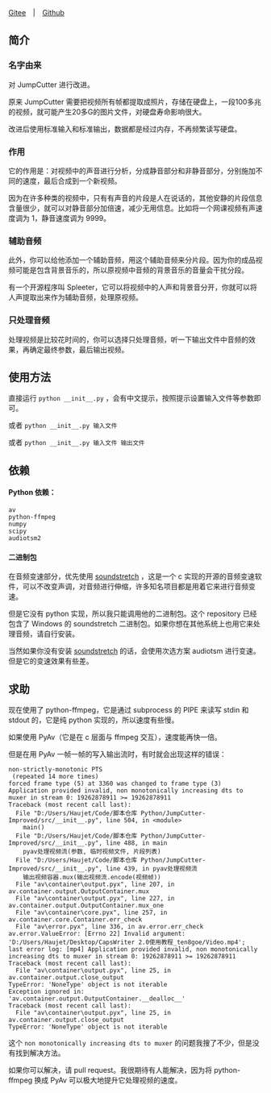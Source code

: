 [Gitee](https://gitee.com/haujet/jump-cutter-improved)　|　[Github](https://github.com/HaujetZhao/JumpCutter-Improved) 

## 简介

### 名字由来

对 JumpCutter 进行改进。

原来 JumpCutter 需要把视频所有帧都提取成照片，存储在硬盘上，一段100多兆的视频，就可能产生20多G的图片文件，对硬盘寿命影响很大。

改进后使用标准输入和标准输出，数据都是经过内存，不再频繁读写硬盘。

### 作用

它的作用是：对视频中的声音进行分析，分成静音部分和非静音部分，分别施加不同的速度，最后合成到一个新视频。

因为在许多种类的视频中，只有有声音的片段是人在说话的，其他安静的片段信息含量很少，就可以对静音部分加倍速，减少无用信息。比如将一个网课视频有声速度调为 1，静音速度调为 9999。

### 辅助音频

此外，你可以给他添加一个辅助音频，用这个辅助音频来分片段。因为你的成品视频可能是包含背景音乐的，所以原视频中音频的背景音乐的音量会干扰分段。

有一个开源程序叫 Spleeter，它可以将视频中的人声和背景音分开，你就可以将人声提取出来作为辅助音频，处理原视频。

### 只处理音频

处理视频是比较花时间的，你可以选择只处理音频，听一下输出文件中音频的效果，再确定最终参数，最后输出视频。

## 使用方法

直接运行 `python __init__.py` ，会有中文提示，按照提示设置输入文件等参数即可。

或者 `python __init__.py 输入文件` 

或者  `python __init__.py 输入文件 输出文件` 

## 依赖

#### Python 依赖：

```
av
python-ffmpeg
numpy
scipy
audiotsm2
```

#### 二进制包

在音频变速部分，优先使用 [soundstretch](http://www.surina.net/soundtouch/soundstretch.html) ，这是一个 c 实现的开源的音频变速软件，可以不改变声调，对音频进行伸缩，许多知名项目都是用着它来进行音频变速。

但是它没有 python 实现，所以我只能调用他的二进制包。这个 repository 已经包含了 Windows 的 soundstretch 二进制包。如果你想在其他系统上也用它来处理音频，请自行安装。

当然如果你没有安装 [soundstretch](http://www.surina.net/soundtouch/soundstretch.html) 的话，会使用次选方案 audiotsm 进行变速。但是它的变速效果有些差。



## 求助

现在使用了 python-ffmpeg，它是通过 subprocess 的 PIPE 来读写 stdin 和 stdout 的，它是纯 python 实现的，所以速度有些慢。

如果使用 PyAv（它是在 c 层面与 ffmpeg 交互），速度能再快一倍。

但是在用 PyAv 一帧一帧的写入输出流时，有时就会出现这样的错误：

```
non-strictly-monotonic PTS
 (repeated 14 more times)
forced frame type (5) at 3360 was changed to frame type (3)
Application provided invalid, non monotonically increasing dts to muxer in stream 0: 19262878911 >= 19262878911
Traceback (most recent call last):
  File "D:/Users/Haujet/Code/脚本仓库 Python/JumpCutter-Improved/src/__init__.py", line 504, in <module>
    main()
  File "D:/Users/Haujet/Code/脚本仓库 Python/JumpCutter-Improved/src/__init__.py", line 488, in main
    pyav处理视频流(参数, 临时视频文件, 片段列表)
  File "D:/Users/Haujet/Code/脚本仓库 Python/JumpCutter-Improved/src/__init__.py", line 439, in pyav处理视频流
    输出视频容器.mux(输出视频流.encode(视频帧))
  File "av\container\output.pyx", line 207, in av.container.output.OutputContainer.mux
  File "av\container\output.pyx", line 227, in av.container.output.OutputContainer.mux_one
  File "av\container\core.pyx", line 257, in av.container.core.Container.err_check
  File "av\error.pyx", line 336, in av.error.err_check
av.error.ValueError: [Errno 22] Invalid argument: 'D:/Users/Haujet/Desktop/CapsWriter 2.0使用教程_ten8goe/Video.mp4'; last error log: [mp4] Application provided invalid, non monotonically increasing dts to muxer in stream 0: 19262878911 >= 19262878911
Traceback (most recent call last):
  File "av\container\output.pyx", line 25, in av.container.output.close_output
TypeError: 'NoneType' object is not iterable
Exception ignored in: 'av.container.output.OutputContainer.__dealloc__'
Traceback (most recent call last):
  File "av\container\output.pyx", line 25, in av.container.output.close_output
TypeError: 'NoneType' object is not iterable
```

这个 `non monotonically increasing dts to muxer` 的问题我搜了不少，但是没有找到解决方法。

如果你可以解决，请 pull request。我很期待有人能解决，因为将 python-ffmpeg 换成 PyAv 可以极大地提升它处理视频的速度。